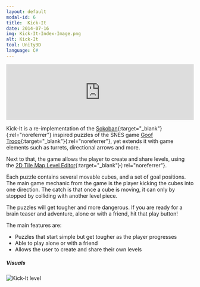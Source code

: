 ```yaml
---
layout: default
modal-id: 6
title:  Kick-It
date: 2014-07-16
img: Kick-It-Index-Image.png
alt: Kick-It
tool: Unity3D
language: C#
---
```


<iframe src="https://widgets.gamejolt.com/package/v1?key=LbPFcEBP&theme=dark" frameborder="0" width="100%" height="150"></iframe>

Kick-It is a re-implementation of the [Sokoban][wikipedia-sokoban]{:target="_blank"}{:rel="noreferrer"} inspired puzzles of the SNES game [Goof Troop][wikipedia-goof-troop]{:target="_blank"}{:rel="noreferrer"}, yet extends it with game elements such as turrets, directional arrows and more.

Next to that, the game allows the player to create and share levels, using the [2D Tile Map Level Editor][2d-editor]{:target="_blank"}{:rel="noreferrer"}. 

Each puzzle contains several movable cubes, and a set of goal positions. The main game mechanic from the game is the player kicking the cubes into one direction. The catch is that once a cube is moving, it can only by stopped by colliding with another level piece. 

The puzzles will get tougher and more dangerous. If you are ready for a brain teaser and adventure, alone or with a friend, hit that play button!

The main features are:
- Puzzles that start simple but get tougher as the player progresses
- Able to play alone or with a friend
- Allows the user to create and share their own levels
 
##### Visuals

<img src="{{site.baseurl}}/assets/images/kick_it/Kick-It-Goof-Troop-1.png" class="img-responsive img-centered" alt="Kick-It level"/>

[wikipedia-goof-troop]: https://en.wikipedia.org/wiki/Goof_Troop_(video_game)
[wikipedia-sokoban]: https://en.wikipedia.org/wiki/Sokoban
[2d-editor]: https://gracesgames.com/2DTileMapLevelEditor/
